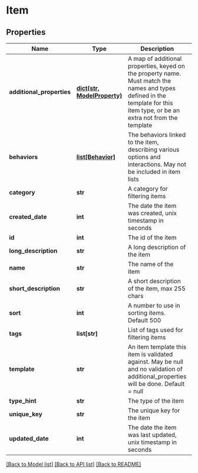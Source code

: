 # Item

## Properties
Name | Type | Description | Notes
------------ | ------------- | ------------- | -------------
**additional_properties** | [**dict(str, ModelProperty)**](ModelProperty.md) | A map of additional properties, keyed on the property name.  Must match the names and types defined in the template for this item type, or be an extra not from the template | [optional] 
**behaviors** | [**list[Behavior]**](Behavior.md) | The behaviors linked to the item, describing various options and interactions. May not be included in item lists | [optional] 
**category** | **str** | A category for filtering items | [optional] 
**created_date** | **int** | The date the item was created, unix timestamp in seconds | [optional] 
**id** | **int** | The id of the item | [optional] 
**long_description** | **str** | A long description of the item | [optional] 
**name** | **str** | The name of the item | 
**short_description** | **str** | A short description of the item, max 255 chars | [optional] 
**sort** | **int** | A number to use in sorting items.  Default 500 | [optional] 
**tags** | **list[str]** | List of tags used for filtering items | [optional] 
**template** | **str** | An item template this item is validated against.  May be null and no validation of additional_properties will be done.  Default &#x3D; null | [optional] 
**type_hint** | **str** | The type of the item | 
**unique_key** | **str** | The unique key for the item | [optional] 
**updated_date** | **int** | The date the item was last updated, unix timestamp in seconds | [optional] 

[[Back to Model list]](../README.md#documentation-for-models) [[Back to API list]](../README.md#documentation-for-api-endpoints) [[Back to README]](../README.md)


